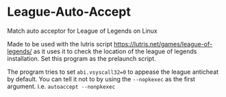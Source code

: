 # League-Auto-Accept
Match auto acceptor for League of Legends on Linux

Made to be used with the lutris script https://lutris.net/games/league-of-legends/ as it uses it to check the location of the league of legends installation. Set this program as the prelaunch script.


The program tries to set `abi.vsyscall32=0` to appease the league anticheat by default. You can tell it not to by using the `--nopkexec` as the first argument. i.e. `autoaccept --nonpkexec`
